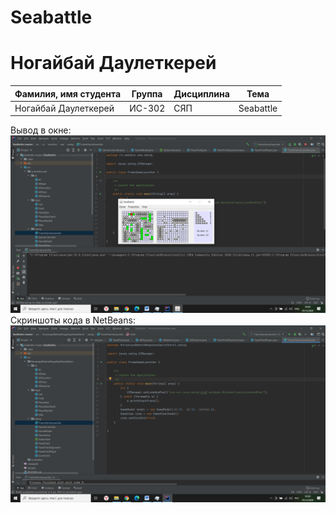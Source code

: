 # Seabattle

# Ногайбай Даулеткерей

| Фамилия, имя студента | Группа | Дисциплина| Тема |
| ------ | ------ | ------ | ------ |
| Ногайбай Даулеткерей | ИС-302 | СЯП | Seabattle |


Вывод в окне:
![ScreenShot](2.png)
Скриншоты кода в NetBeans:
![ScreenShot](1.png)

